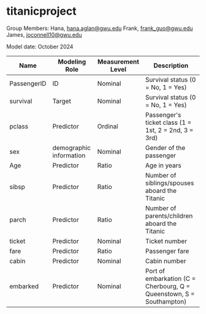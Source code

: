 # titanicproject
Group Members:
Hana, hana.aglan@gwu.edu
Frank, frank_guo@gwu.edu
James, joconnell10@gwu.edu

Model date: October 2024

| **Name**     | **Modeling Role** | **Measurement Level** | **Description**                                             |
|--------------|-------------------|-----------------------|-------------------------------------------------------------|
| PassengerID  | ID                 | Nominal               | Survival status (0 = No, 1 = Yes)                           |
| survival     | Target             | Nominal               | Survival status (0 = No, 1 = Yes)                           |
| pclass       | Predictor          | Ordinal               | Passenger's ticket class (1 = 1st, 2 = 2nd, 3 = 3rd)        |
| sex          | demographic information          | Nominal               | Gender of the passenger                       |
| Age          | Predictor          | Ratio                 | Age in years                                                |
| sibsp        | Predictor          | Ratio                 | Number of siblings/spouses aboard the Titanic               |
| parch        | Predictor          | Ratio                 | Number of parents/children aboard the Titanic               |
| ticket       | Predictor          | Nominal               | Ticket number                                               |
| fare         | Predictor          | Ratio                 | Passenger fare                                              |
| cabin        | Predictor          | Nominal               | Cabin number                                                |
| embarked     | Predictor          | Nominal               | Port of embarkation (C = Cherbourg, Q = Queenstown, S = Southampton) |
